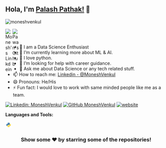 ## Hola, I'm [Palash Pathak!](https://github.com/palash-21) 👋

<p align="left"> <img src="https://komarev.com/ghpvc/?username=iampawan&label=Views&color=blue&style=plastic" alt="moneshvenkul" /> </p>


<a href="https://www.linkedin.com/in/palash-pathak-a575b2146/">
  <img align="left" alt="Monesh's Linkdein" width="22px" src="https://cdn.jsdelivr.net/npm/simple-icons@v3/icons/linkedin.svg" />
</a>
<a href="https://github.com/palash-21">
  <img align="left" alt="Pawan's Github" width="22px" src="https://cdn.jsdelivr.net/npm/simple-icons@v3/icons/github.svg" />
</a>


<br/>
<br/>



- 🔭 I am a Data Science Enthusiast 
- 🌱 I’m currently learning more about ML & AI.
- 👯 I love python.
- 🤔 I’m looking for help with career guidance.
- 💬 Ask me about Data Science or any tech related stuff.
- 📫 How to reach me: [Linkedin - @MoneshVenkul](https://www.linkedin.com/in/palash-pathak-a575b2146/)
- 😄 Pronouns: He/His
- ⚡ Fun fact: I would love to work with same minded people like me as a team.

[![Linkedin: MoneshVenkul](https://img.shields.io/badge/-MoneshVenkul-blue?style=flat-square&logo=Linkedin&logoColor=white&link=https://www.linkedin.com/in/palash-pathak-a575b2146/)](https://www.linkedin.com/in/palash-pathak-a575b2146/)
[![GitHub MoneshVenkul](https://img.shields.io/github/followers/iampawan?label=follow&style=social)](https://github.com/palash-21)
[![website](https://img.shields.io/badge/PortfolioWebsite-MoneshVenkul.live-2648ff?style=flat-square&logo=google-chrome)](https://moneshvenkul.github.io/)


**Languages and Tools:**  

<code><img height="20" src="https://raw.githubusercontent.com/github/explore/80688e429a7d4ef2fca1e82350fe8e3517d3494d/topics/python/python.png"></code> 


<div align="center">

### Show some ❤️ by starring some of the repositories!

</div>
